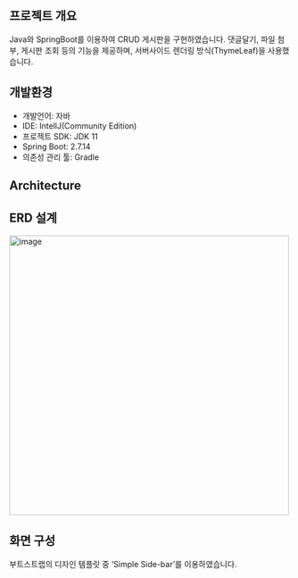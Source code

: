 ## 프로젝트 개요
Java와 SpringBoot를 이용하여 CRUD 게시판을 구현하였습니다. 댓글달기, 파일 첨부, 게시판 조회 등의 기능을 제공하며, 서버사이드 렌더링 방식(ThymeLeaf)을 사용했습니다.


<!--
# API 서버를 만들면서 기록한 내용들 입니다.
-->
## 개발환경
- 개발언어: 자바
- IDE: IntellJ(Community Edition)
- 프로젝트 SDK: JDK 11
- Spring Boot: 2.7.14
- 의존성 관리 툴: Gradle

## Architecture




## ERD 설계
<img width="501" alt="image" src="https://github.com/HJC96/uploadhub/assets/87226129/399eb054-0297-4756-966b-b5e0e07a7ce3">


## 화면 구성
부트스트랩의 디자인 템플릿 중 ‘Simple Side-bar’를 이용하였습니다.



